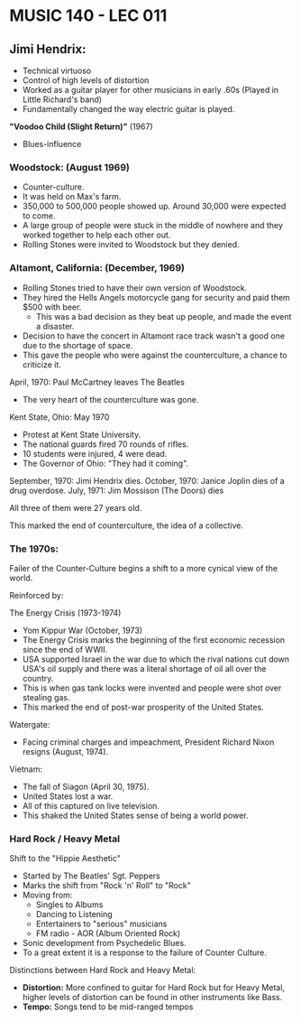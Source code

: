 # MUSIC 140 - LEC 011
## Jimi Hendrix:
- Technical virtuoso
- Control of high levels of distortion
- Worked as a guitar player for other musicians in early .60s (Played in Little Richard's band)
- Fundamentally changed the way electric guitar is played.

**"Voodoo Child (Slight Return)"** (1967)
- Blues-influence

### Woodstock: (August 1969)
- Counter-culture.
- It was held on Max's farm.
- 350,000 to 500,000 people showed up. Around 30,000 were expected to come.
- A large group of people were stuck in the middle of nowhere and they worked together to help each other out.
- Rolling Stones were invited to Woodstock but they denied.

### Altamont, California: (December, 1969)
- Rolling Stones tried to have their own version of Woodstock.
- They hired the Hells Angels motorcycle gang for security and paid them $500 with beer.
  - This was a bad decision as they beat up people, and made the event a disaster.
- Decision to have the concert in Altamont race track wasn't a good one due to the shortage of space.
- This gave the people who were against the counterculture, a chance to criticize it.

April, 1970: Paul McCartney leaves The Beatles
- The very heart of the counterculture was gone.

Kent State, Ohio: May 1970
- Protest at Kent State University.
- The national guards fired 70 rounds of rifles.
- 10 students were injured, 4 were dead.
- The Governor of Ohio: "They had it coming".

September, 1970: Jimi Hendrix dies.
October, 1970: Janice Joplin dies of a drug overdose.
July, 1971: Jim Mossison (The Doors) dies

All three of them were 27 years old.

This marked the end of counterculture, the idea of a collective.

### The 1970s:
Failer of the Counter-Culture begins a shift to a more cynical view of the world.

Reinforced by:

The Energy Crisis (1973-1974)
- Yom Kippur War (October, 1973)
- The Energy Crisis marks the beginning of the first economic recession since the end of WWII.
- USA supported Israel in the war due to which the rival nations cut down USA's oil supply and there was a literal shortage of oil all over the country.
- This is when gas tank locks were invented and people were shot over stealing gas.
- This marked the end of post-war prosperity of the United States.

Watergate:
- Facing criminal charges and impeachment, President Richard Nixon resigns (August, 1974).

Vietnam:
- The fall of Siagon (April 30, 1975).
- United States lost a war.
- All of this captured on live television.
- This shaked the United States sense of being a world power.

### Hard Rock / Heavy Metal
Shift to the "Hippie Aesthetic"
- Started by The Beatles' Sgt. Peppers
- Marks the shift from "Rock 'n' Roll" to "Rock"
- Moving from:
  - Singles to Albums
  - Dancing to Listening
  - Entertainers to "serious" musicians
  - FM radio - AOR (Album Oriented Rock)
- Sonic development from Psychedelic Blues.
- To a great extent it is a response to the failure of Counter Culture.

Distinctions between Hard Rock and Heavy Metal:
- **Distortion:** More confined to guitar for Hard Rock but for Heavy Metal, higher levels of distortion can be found in other instruments like Bass.
- **Tempo:** Songs tend to be mid-ranged tempos 
<!--stackedit_data:
eyJoaXN0b3J5IjpbMjEwNDkzMDk2NCwtMTI1NjAwMzExOSwxMD
Q5OTc5MDA3LC0xMzExMTY3MDE0LDEzNjMwODE1NTksNjc4Nzg2
ODY2LC0xNDgyOTAxODQsLTE2MTUzNDY1MTUsMzcxMDA3OTE1LC
0zMzA2MjY4MDUsLTIwNTc4OTIyNjBdfQ==
-->